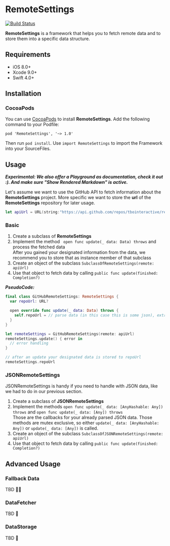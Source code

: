 # RemoteSettings
[![Build Status](https://travis-ci.org/tbointeractive/RemoteSettings.svg?branch=develop)](https://travis-ci.org/tbointeractive/RemoteSettings)


**RemoteSettings** is a framework that helps you to fetch remote data and to store them into a specific data structure.

## Requirements
* iOS 8.0+
* Xcode 9.0+
* Swift 4.0+

## Installation
### CocoaPods
You can use [CocoaPods](https://cocoapods.org) to install **RemoteSettings**. Add the following command to your Podfile:

```
pod 'RemoteSettings', '~> 1.0'
```

Then run `pod install`. Use `import RemoteSettings` to import the Framework into your SourceFiles.

## Usage
***Experimental: We also offer a Playground as documentation, check it out :). And make sure "Show Rendered Markdown" is active.***

Let's assume we want to use the GitHub API to fetch information about the **RemoteSettings** project. More specific we want to store the **url** of the **RemoteSettings** repository for later usage.
```swift
let apiUrl = URL(string:"https://api.github.com/repos/tbointeractive/remotesettings")!
```

### Basic
1. Create a subclass of **RemoteSettings**
2. Implement the method ``` open func update(_ data: Data) throws``` and process the fetched data  
   After you gained your designated information from the data, we recommend you to store that as instance member of that subclass
3. Create an object of the subclass ```SubclassOfRemoteSettings(remote: apiUrl)```
4. Use that object to fetch data by calling ```public func update(finished: Completion?)```

***PseudoCode:***
```swift
final class GitHubRemoteSettings: RemoteSettings {
  var repoUrl: URL?

  open override func update(_ data: Data) throws {
    self.repoUrl = // parse data (in this case this is some json), extract the repoUrl and store in member variable
  }
}

let remoteSettings = GitHubRemoteSettings(remote: apiUrl)
remoteSettings.update() { error in
  // error handling
}

// after an update your designated data is stored to repoUrl
remoteSettings.repoUrl
```

### JSONRemoteSettings
JSONRemoteSettings is handy if you need to handle with JSON data, like we had to do in our previous section.
1. Create a subclass of **JSONRemoteSettings**
2. Implement the methods ```open func update(_ data: [AnyHashable: Any]) throws``` and ```open func update(_ data: [Any]) throws```  
   Those are the callbacks for your already parsed JSON data. Those methods are mutex exclusive, so either `update(_ data: [AnyHashable: Any])` or `update(_ data: [Any])` is called.
3. Create an object of the subclass ```SubclassOfJSONRemoteSettings(remote: apiUrl)```
4. Use that object to fetch data by calling ```public func update(finished: Completion?)```


## Advanced Usage
### Fallback Data
TBD 👩‍💻
### DataFetcher
TBD 🙆
### DataStorage
TBD 🙋
